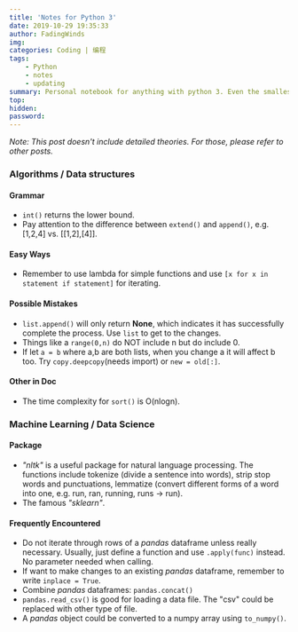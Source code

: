 ```yaml
---
title: 'Notes for Python 3'
date: 2019-10-29 19:35:33
author: FadingWinds
img:
categories: Coding | 编程
tags: 
	- Python
	- notes
	- updating
summary: Personal notebook for anything with python 3. Even the smallest thing is worth writing down. 
top:
hidden:
password:
---
```

*Note: This post doesn't include detailed theories. For those, please refer to other posts.*

### Algorithms / Data structures

#### Grammar
- `int()` returns the lower bound.
- Pay attention to the difference between `extend()` and `append()`, e.g. [1,2,4] vs. [[1,2],[4]].

#### Easy Ways
- Remember to use lambda for simple functions and use `[x for x in statement if statement]` for iterating.

#### Possible Mistakes

- `list.append()` will only return **None**, which indicates it has successfully complete the process. Use `list` to get to the changes.
- Things like a `range(0,n)` do NOT include n but do include 0.
- If let `a = b` where a,b are both lists, when you change a it will affect b too. Try `copy.deepcopy`(needs import) or `new = old[:]`.

#### Other in Doc
- The time complexity for `sort()` is O(nlogn).


### Machine Learning / Data Science

#### Package

- *"nltk"* is a useful package for natural language processing. The functions include tokenize (divide a sentence into words), strip stop words and punctuations, lemmatize (convert different forms of a word into one, e.g. run, ran, running, runs → run).
- The famous *"sklearn"*.

#### Frequently Encountered

- Do not iterate through rows of a *pandas* dataframe unless really necessary. Usually, just define a function and use `.apply(func)` instead. No parameter needed when calling.
- If want to make changes to an existing *pandas* dataframe, remember to write `inplace = True`.
- Combine *pandas* dataframes: `pandas.concat()`
- `pandas.read_csv()` is good for loading a data file. The "csv" could be replaced with other type of file.
- A *pandas* object could be converted to a numpy array using `to_numpy()`. 

